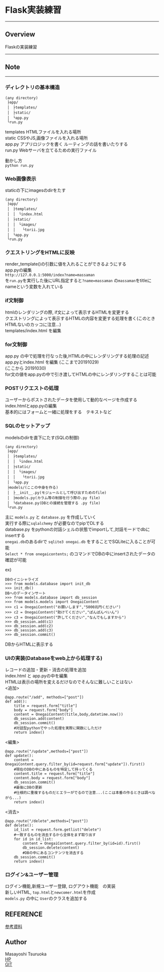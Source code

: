 # Flask実装練習
***
## Overview  
Flaskの実装練習  
***  
## Note
***  
### ディレクトリの基本構造
```
(any directory)
 ├app/
 │　├templates/
 │　├static/
 │　└app.py
 └run.py
 ```

templates HTMLファイルを入れる場所  
static CSSやJS,画像ファイルを入れる場所  
app.py アプリロジックを書く ルーティングの話を書いたりする  
run.py Webサーバを立てるための実行ファイル  

動かし方  
`python run.py`

### Web画像表示
staticの下にimagesのdirをたす
```
(any directory)
 ├app/
 │　├templates/
 │　│　└index.html
 │　├static/
 │　│　└images/
 │　│　　└torii.jpg
 │　└app.py
 └run.py

 ```
### クエストリングをHTMLに反映  
render_template()の引数に値を入れることができるようにする  
app.pyの編集  
`http://127.0.0.1:5000/index?name=massaman`  
を`run.py`を実行した後にURL指定すると`?name=massaman` の`massaman`をtitleにnameという変数を入れている  

### if文制御  
htmlのレンダリングの際, if文によって表示するHTMLを変更する  
クエストリングによって表示するHTMLの内容を変更する処理を書く(このときHTMLないのカッコに注意...)  
templates/index.html を編集

### for文制御  
app.py の中で処理を行なった後,HTMLの中にレンダリングする処理の記述  
app.pyとindex.html を編集 (ここまで20191029)  
(ここから 20191030)  
for文の値をapp.pyの中で引き渡してHTMLの中にレンダリングすることは可能  

### POSTリクエストの処理  
ユーザーからポストされたデータを使用して動的なページを作成する  
index.htmlとapp.pyの編集  
基本的にはフォームと一緒に処理をする　テキストなど  

### SQLのセットアップ  
modelsのdirを直下にたす(SQLの制御)  
```
(any directory)
 ├app/
 │　├templates/
 │　│　└index.html
 │　├static/
 │　│　└images/
 │　│　　└torii.jpg
 │　└app.py
 ├models/(ここの中身を作る)
 │　├__init__.py(モジュールとして呼び出すためのfile)
 │　├models.py(カラム等の制御を行う際の.py file)
 │　└database.py(DBとの接続を管理する .py file)
 └run.py
 ```  
 主に `models.py` と `database.py` を作成していく  
 実行する際に`sqlalchemy` が必要なのでpipでDLする  
 database.py をpythonの対話シェルの状態でimportして,対話モードでdbにinsertする  
 `onegai.db`のあるdirで `sqlite3 onegai.db` をすることでSQLiteに入ることが可能  
 `Select * from onegaicontents;` のコマンドでDBの中にinsertされたデータの確認が可能

 ex)
 ```
 DBのイニシャライズ
 >>> from models.database import init_db  
 >>> init_db()  
 DBへのデータインサート
 >>> from models.database import db_session  
 >>> from models.models import OnegaiContent  
 >>> c1 = OnegaiContent("お願いします","5000兆円ください")  
 >>> c2 = OnegaiContent("助けてください","ぽんぽんぺいん")  
 >>> c3 = OnegaiContent("許してください","なんでもしますから")  
 >>> db_session.add(c1)  
 >>> db_session.add(c2)  
 >>> db_session.add(c3)  
 >>> db_session.commit()  
 ```  
 DBからHTMLに表示する  

### UIの実装(Databaseをweb上から処理する)  
レコードの追加・更新・消去の処理を追加    
index.html と app.pyの中を編集  
HTMLは表示の場所を変えるだけなのでそんなに難しいことはない  
<追加>  
```
@app.route("/add", methods=["post"])
def add():
    title = request.form["title"]
    body = request.form["body"]
    content = OnegaiContent(title,body,datetime.now())
    db_session.add(content)
    db_session.commit()
    #対話型pythonでやった処理を実際に関数にしただけ
    return index()
```  
<編集>  
```
@app.route("/update",methods=["post"])
def update():
    content = OnegaiContent.query.filter_by(id=request.form["update"]).first()
    #現在のDBの中にあるものを特定して持ってくる
    content.title = request.form["title"]
    content.body = request.form["body"]
    db_session.commit()
    #最後にDBの更新
    #仕様的に重複するものだとエラーがでるので注意...(ここは本番の作るときは調べながら...)
    return index()
```  
<消去>  
```
@app.route("/delete",methods=["post"])
def delete():
    id_list = request.form.getlist("delete")
    #一致するものを消去するから全体をまず取り出す
    for id in id_list:
        content = OnegaiContent.query.filter_by(id=id).first()
        db_session.delete(content)
        #DBの中にあるコンテンツを消去する
    db_session.commit()
    return index()
```  
### ログイン&ユーザー管理  
ログイン機能,新規ユーザー登録, ログアウト機能　の実装  
新しいHTML, `top.html`と`newcomer.html`を作成  
`models.py` の中に `User`のクラスを追加する

## REFERENCE  
[参考資料](https://qiita.com/kiyokiyo_kzsby/items/0184973e9de0ea9011ed)

## Author
Masayoshi Tsuruoka  
[HP](https://www.ht.sfc.keio.ac.jp/~massaman/)  
[GIT](https://github.com/Masayo4)   
